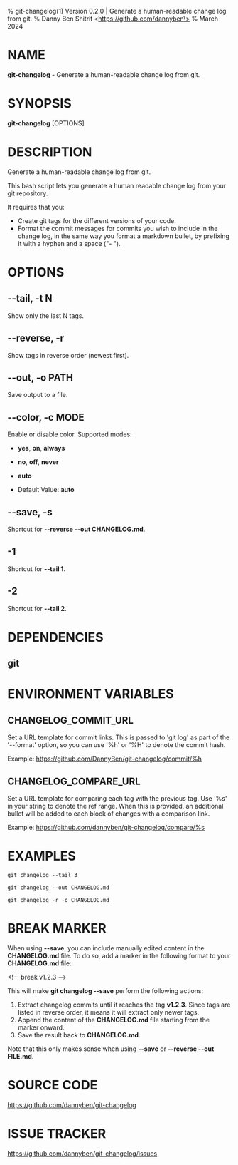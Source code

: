 % git-changelog(1) Version 0.2.0 | Generate a human-readable change log from git.
% Danny Ben Shitrit \<https://github.com/dannyben\>
% March 2024

NAME
==================================================

**git-changelog** - Generate a human-readable change log from git.

SYNOPSIS
==================================================

**git-changelog** [OPTIONS]

DESCRIPTION
==================================================

Generate a human-readable change log from git.

This bash script lets you generate a human readable change log from your git repository.

It requires that you:

- Create git tags for the different versions of your code.
- Format the commit messages for commits you wish to include in the change log, in the same way you format a markdown bullet, by prefixing it with a hyphen and a space ("- ").


OPTIONS
==================================================

--tail, -t N
--------------------------------------------------

Show only the last N tags.


--reverse, -r
--------------------------------------------------

Show tags in reverse order (newest first).


--out, -o PATH
--------------------------------------------------

Save output to a file.


--color, -c MODE
--------------------------------------------------

Enable or disable color. Supported modes:

- **yes**, **on**, **always**
- **no**, **off**, **never**
- **auto**

- Default Value: **auto**

--save, -s
--------------------------------------------------

Shortcut for **--reverse --out CHANGELOG.md**.


-1
--------------------------------------------------

Shortcut for **--tail 1**.


-2
--------------------------------------------------

Shortcut for **--tail 2**.


DEPENDENCIES
==================================================

git
--------------------------------------------------


ENVIRONMENT VARIABLES
==================================================

CHANGELOG_COMMIT_URL
--------------------------------------------------

Set a URL template for commit links. This is passed to 'git log' as part of the '--format' option, so you can use '%h' or '%H' to denote the commit hash.

Example: https://github.com/DannyBen/git-changelog/commit/%h



CHANGELOG_COMPARE_URL
--------------------------------------------------

Set a URL template for comparing each tag with the previous tag. Use '%s' in your string to denote the ref range. When this is provided, an additional bullet will be added to each block of changes with a comparison link.

Example: https://github.com/dannyben/git-changelog/compare/%s



EXAMPLES
==================================================

~~~
git changelog --tail 3

git changelog --out CHANGELOG.md

git changelog -r -o CHANGELOG.md

~~~

# BREAK MARKER

When using **--save**, you can include manually edited content in the
**CHANGELOG.md** file. To do so, add a marker in the following format to your
**CHANGELOG.md** file:

  \<!-- break v1.2.3 --\>

This will make **git changelog --save** perform the following actions:

1. Extract changelog commits until it reaches the tag **v1.2.3**. Since tags are
   listed in reverse order, it means it will extract only newer tags.
2. Append the content of the **CHANGELOG.md** file starting from the marker
   onward.
3. Save the result back to **CHANGELOG.md**.

Note that this only makes sense when using **--save** or **--reverse --out FILE.md**.

# SOURCE CODE

https://github.com/dannyben/git-changelog

# ISSUE TRACKER

https://github.com/dannyben/git-changelog/issues
